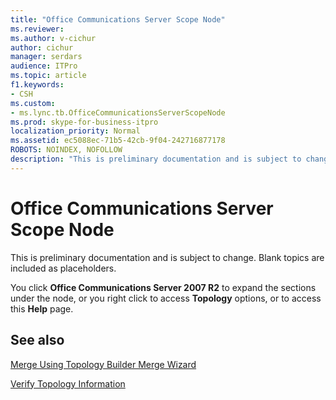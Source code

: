 ```yaml
---
title: "Office Communications Server Scope Node"
ms.reviewer: 
ms.author: v-cichur
author: cichur
manager: serdars
audience: ITPro
ms.topic: article
f1.keywords:
- CSH
ms.custom:
- ms.lync.tb.OfficeCommunicationsServerScopeNode
ms.prod: skype-for-business-itpro
localization_priority: Normal
ms.assetid: ec5088ec-71b5-42cb-9f04-242716877178
ROBOTS: NOINDEX, NOFOLLOW
description: "This is preliminary documentation and is subject to change. Blank topics are included as placeholders."
---
```


# Office Communications Server Scope Node

This is preliminary documentation and is subject to change. Blank topics are included as placeholders.

You click **Office Communications Server 2007 R2** to expand the sections under the node, or you right click to access **Topology** options, or to access this **Help** page.

## See also

[Merge Using Topology Builder Merge Wizard](/previous-versions/office/lync-server-2013/merge-using-topology-builder-merge-wizard)

[Verify Topology Information](/previous-versions/office/lync-server-2013/verify-topology-information)